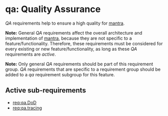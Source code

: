 # qa: Quality Assurance

*QA* requirements help to ensure a high quality for [mantra](https://github.com/mhatzl/mantra).

**Note:** General *QA* requirements affect the overall architecture and implementation of [mantra](https://github.com/mhatzl/mantra), because they are not specific to a feature/functionality.
Therefore, these requirements must be considered for every existing or new feature/functionality, as long as these *QA* requirements are *active*.

**Note:** Only general *QA* requirements should be part of this requirement group. *QA* requirements that are specific to a requirement group should be added to a *qa* requirement subgroup for this feature.

## Active sub-requirements

- [req:qa.DoD](5-REQ-qa.DoD)
- [req:qa.tracing](5-REQ-qa.tracing)
